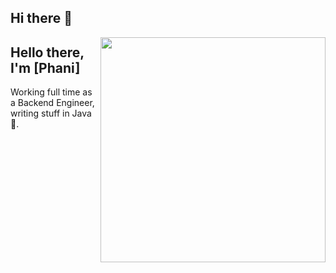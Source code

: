 ## Hi there 👋

<!--
**Phani-E650/Phani-E650** is a ✨ _special_ ✨ repository because its `README.md` (this file) appears on your GitHub profile.

Here are some ideas to get you started:

- 🔭 I’m currently working on ...
- 🌱 I’m currently learning ...
- 👯 I’m looking to collaborate on ...
- 🤔 I’m looking for help with ...
- 💬 Ask me about ...
- 📫 How to reach me: ...
- 😄 Pronouns: ...
- ⚡ Fun fact: ...
-->
<img align="right" width="360" src="https://github-readme-stats.vercel.app/api/top-langs/?username=Phani-E650&langs_count=4&border_radius=10&layout=compact&theme=ayu-mirage" />

## Hello there, I'm [Phani]

Working full time as a Backend Engineer, writing stuff in Java 🤗. 
